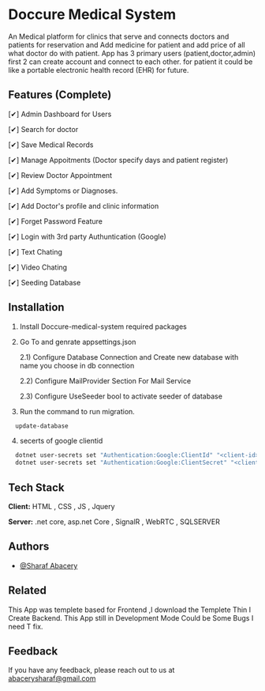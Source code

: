 ﻿# Doccure Medical System

An Medical platform for clinics that serve and connects doctors and patients for reservation and Add medicine for patient and add price of all what doctor do with patient.
App has 3 primary users (patient,doctor,admin)
first 2 can create account and connect to each other.
for patient it could be like a portable electronic health record (EHR) for future.

## Features (Complete)

[✔] Admin Dashboard for Users

[✔] Search for doctor

[✔] Save Medical Records

[✔] Manage Appoitments (Doctor specify days and patient register)

[✔] Review Doctor Appointment

[✔] Add Symptoms or Diagnoses.

[✔] Add Doctor's profile and clinic information

[✔] Forget Password Feature

[✔] Login with 3rd party Authuntication (Google)

[✔] Text Chating

[✔] Video Chating

[✔] Seeding Database

## Installation 

1) Install Doccure-medical-system required packages

2) Go To and genrate appsettings.json 

      2.1) Configure Database Connection and Create new database with name you choose in db connection
  
      2.2) Configure MailProvider Section For Mail Service
  
      2.3) Configure UseSeeder bool to activate seeder of database
   
4) Run the command to run migration.

```bash 
  update-database
```

4) secerts of google clientid

```bash 
  dotnet user-secrets set "Authentication:Google:ClientId" "<client-id>"
  dotnet user-secrets set "Authentication:Google:ClientSecret" "<client-secret>"
```

## Tech Stack

**Client:** HTML , CSS , JS , Jquery

**Server:** .net core, asp.net Core , SignalR , WebRTC , SQLSERVER

## Authors

- [@Sharaf Abacery](https://github.com/sharafabacery)


## Related

This App was templete based for Frontend ,I download the Templete Thin I Create Backend.
This App still in Development Mode Could be Some Bugs I need T fix.

## Feedback

If you have any feedback, please reach out to us at abacerysharaf@gmail.com

  
